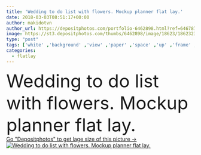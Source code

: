```yaml
---
title: 'Wedding to do list with flowers. Mockup planner flat lay.'
date: 2018-03-03T08:51:17+00:00
author: makidotvn
author_url: https://depositphotos.com/portfolio-6462898.html?ref=64678756
image: https://st3.depositphotos.com/thumbs/6462898/image/18623/186232374/api_thumb_450.jpg?forcejpeg=true
type: "post"
tags: ['white' ,'background' ,'view' ,'paper' ,'space' ,'up' ,'frame' ,'modern' ,'pink' ,'concept' ,'lay' ,'blank' ,'stylish' ,'school' ,'notebook' ,'flat' ,'desk' ,'accessories' ,'tape' ,'stationary' ,'trendy' ,'top' ,'college' ,'workspace' ,'planner' ,'overhead' ,'mockup' ,'mock' ,'washi' ,'flatlay' ]
categories: 
  - flatlay
---
```

<div aling="center">
            <font size="60"> Wedding to do list with flowers. Mockup planner flat lay.</font>   
</div>
<div>
    <a href='https://st3.depositphotos.com/thumbs/6462898/image/18623/186232374/api_thumb_450.jpg?forcejpeg=true?ref=64678756' target=_blank > Go "Depositphotos" to get lage size of this picture ->
        <img href='https://st3.depositphotos.com/thumbs/6462898/image/18623/186232374/api_thumb_450.jpg?forcejpeg=true?ref=64678756' src='https://st3.depositphotos.com/6462898/18623/i/950/depositphotos_186232374-stock-photo-wedding-list-flowers-mockup-planner.jpg?forcejpeg=true' alt='Wedding to do list with flowers. Mockup planner flat lay.' >
    </a>
</div>
